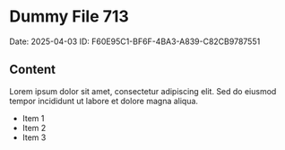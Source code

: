 # Dummy File 713

Date: 2025-04-03
ID: F60E95C1-BF6F-4BA3-A839-C82CB9787551

## Content

Lorem ipsum dolor sit amet, consectetur adipiscing elit.
Sed do eiusmod tempor incididunt ut labore et dolore magna aliqua.

* Item 1
* Item 2
* Item 3

